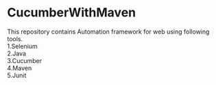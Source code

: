 # CucumberWithMaven

This repository contains Automation framework for web using following tools.<br />
1.Selenium<br />
2.Java<br />
3.Cucumber<br />
4.Maven<br />
5.Junit
